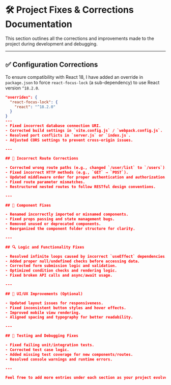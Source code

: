 # 🛠️ Project Fixes & Corrections Documentation

This section outlines all the corrections and improvements made to the project during development and debugging.

---

## ✅ Configuration Corrections

To ensure compatibility with React 18, I have added an override in `package.json` to force `react-focus-lock` (a sub-dependency) to use React version `^18.2.0`.

```json
"overrides": {
  "react-focus-lock": {
    "react": "^18.2.0"
  }
}
---
- Fixed incorrect database connection URI.
- Corrected build settings in `vite.config.js` / `webpack.config.js`.
- Resolved port conflicts in `server.js` or `index.js`.
- Adjusted CORS settings to prevent cross-origin issues.

---

## 🔁 Incorrect Route Corrections

- Corrected wrong route paths (e.g., changed `/user/list` to `/users`).
- Fixed incorrect HTTP methods (e.g., `GET` → `POST`).
- Updated middleware order for proper authentication and authorization.
- Fixed route parameter mismatches.
- Restructured nested routes to follow RESTful design conventions.

---

## 🧩 Component Fixes

- Renamed incorrectly imported or misnamed components.
- Fixed props passing and state management bugs.
- Removed unused or deprecated components.
- Reorganized the component folder structure for clarity.

---

## 🔍 Logic and Functionality Fixes

- Resolved infinite loops caused by incorrect `useEffect` dependencies.
- Added proper null/undefined checks before accessing data.
- Corrected form submission logic and validation.
- Optimized condition checks and rendering logic.
- Fixed broken API calls and async/await usage.

---

## 🎨 UI/UX Improvements (Optional)

- Updated layout issues for responsiveness.
- Fixed inconsistent button styles and hover effects.
- Improved mobile view rendering.
- Aligned spacing and typography for better readability.

---

## 🧪 Testing and Debugging Fixes

- Fixed failing unit/integration tests.
- Corrected test case logic.
- Added missing test coverage for new components/routes.
- Resolved console warnings and runtime errors.

---

Feel free to add more entries under each section as your project evolves!

